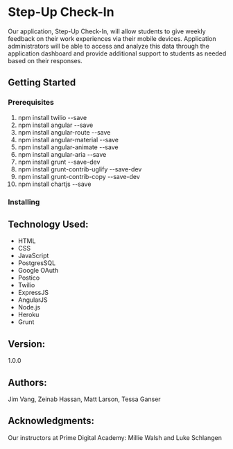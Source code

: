 Step-Up Check-In
======

Our application, Step-Up Check-In, will allow students to give weekly feedback on their work experiences via their mobile devices. Application administrators will be able to access and analyze this data through the application dashboard and provide additional support to students as needed based on their responses.

## Getting Started

### Prerequisites

1. npm install twilio --save
2. npm install angular --save
3. npm install angular-route --save
4. npm install angular-material --save
5. npm install angular-animate --save
6. npm install angular-aria --save
7. npm install grunt --save-dev
8. npm install grunt-contrib-uglify --save-dev
9. npm install grunt-contrib-copy --save-dev
10. npm install chartjs --save

### Installing



Technology Used:
-------
- HTML
- CSS
- JavaScript
- PostgresSQL
- Google OAuth
- Postico
- Twilio
- ExpressJS
- AngularJS
- Node.js
- Heroku
- Grunt

Version:
---

1.0.0

Authors:
----

Jim Vang, Zeinab Hassan, Matt Larson, Tessa Ganser

Acknowledgments:
-----

Our instructors at Prime Digital Academy: Millie Walsh and Luke Schlangen
